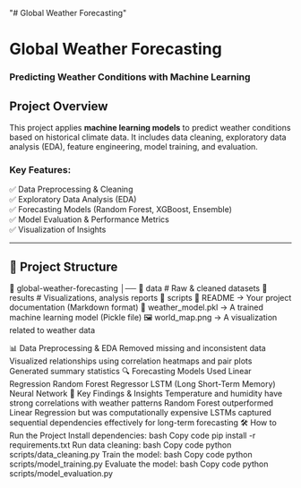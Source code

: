 "# Global Weather Forecasting" 
#  Global Weather Forecasting  
### Predicting Weather Conditions with Machine Learning  

##  Project Overview  
This project applies **machine learning models** to predict weather conditions based on historical climate data. It includes data cleaning, exploratory data analysis (EDA), feature engineering, model training, and evaluation.  

###  Key Features:  
✅ Data Preprocessing & Cleaning  
✅ Exploratory Data Analysis (EDA)  
✅ Forecasting Models (Random Forest, XGBoost, Ensemble)  
✅ Model Evaluation & Performance Metrics  
✅ Visualization of Insights  

---

## 📂 Project Structure  
📁 global-weather-forecasting │── 📂 data # Raw & cleaned datasets
📂 results # Visualizations, analysis reports
📂 scripts
📜 README → Your project documentation (Markdown format)
📜 weather_model.pkl → A trained machine learning model (Pickle file)
🖼️ world_map.png → A visualization related to weather data


📊 Data Preprocessing & EDA
Removed missing and inconsistent data
Visualized relationships using correlation heatmaps and pair plots
Generated summary statistics
🔍 Forecasting Models Used
Linear Regression
Random Forest Regressor
LSTM (Long Short-Term Memory) Neural Network
🚀 Key Findings & Insights
Temperature and humidity have strong correlations with weather patterns
Random Forest outperformed Linear Regression but was computationally expensive
LSTMs captured sequential dependencies effectively for long-term forecasting
🛠️ How to Run the Project
Install dependencies:
bash
Copy code
pip install -r requirements.txt
Run data cleaning:
bash
Copy code
python scripts/data_cleaning.py
Train the model:
bash
Copy code
python scripts/model_training.py
Evaluate the model:
bash
Copy code
python scripts/model_evaluation.py

